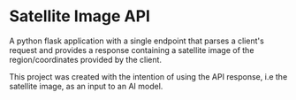 # Satellite Image API


A python flask application with a single endpoint that parses a client's request and provides a response containing a satellite image of the region/coordinates provided by the client. 

This project was created with the intention of using the API response, i.e the satellite image, as an input to an AI model.

